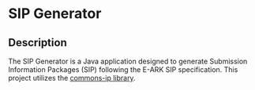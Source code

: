 # SIP Generator

## Description
The SIP Generator is a Java application designed to generate Submission Information Packages (SIP) following the E-ARK SIP specification. This project utilizes the [commons-ip library](https://github.com/keeps/commons-ip).

